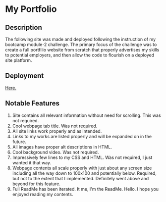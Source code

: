 # My Portfolio

## Description

The following site was made and deployed following the instruction of my bootcamp module-2 challenge. The primary focus of the challenge was to create a full portfilio website from scratch that properly advertises my skills to potential employers, and then allow the code to flourish on a deployed site platform.

## Deployment

[Here.](https://NoahJRalph.github.io/my-portfolio)

## Notable Features

1. Site contains all relevant information without need for scrolling. This was not required.
2. Cool webpage tab title. Was not required.
3. All site links work properly and as intended.
4. Links to my works are listed properly and will be expanded on in the future.
5. All images have proper alt descriptions in HTML.
6. Cool background video. Was not required.
7. Impressively few lines to my CSS and HTML. Was not required, I just wanted it that way.
8. Webpage contents all scale properly with just about any screen size including all the way down to 100x100 and potentially below. Required, but not to the extent that I implemented. Definitely went above and beyond for this feature.
10. Full ReadMe has been iterated. It me, I'm the ReadMe. Hello. I hope you enjoyed reading my contents.
